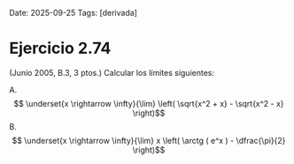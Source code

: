 Date: 2025-09-25
Tags: [derivada]

# Ejercicio 2.74

 (Junio 2005, B.3, 3 ptos.) Calcular los límites siguientes:

A.   $$ \underset{x \rightarrow \infty}{\lim} \left( \sqrt{x^2 + x}  -  \sqrt{x^2 - x} \right)$$ 
B.   $$ \underset{x \rightarrow \infty}{\lim}  x  \left( \arctg ( e^x ) -  \dfrac{\pi}{2} \right)$$ 
